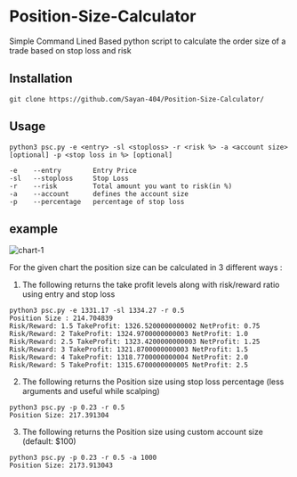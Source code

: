 # Position-Size-Calculator
Simple Command Lined Based python script to calculate the order size of a trade based on stop loss and risk

## Installation

``` 
git clone https://github.com/Sayan-404/Position-Size-Calculator/
```

## Usage

```
python3 psc.py -e <entry> -sl <stoploss> -r <risk %> -a <account size> [optional] -p <stop loss in %> [optional]

-e    --entry        Entry Price
-sl   --stoploss     Stop Loss
-r    --risk         Total amount you want to risk(in %)
-a    --account      defines the account size 
-p    --percentage   percentage of stop loss
```
## example
![chart-1](https://www.tradingview.com/x/ASlSaBiQ/)

For the given chart the position size can be calculated in 3 different ways : 

1. The following returns the take profit levels along with risk/reward ratio using entry and stop loss
```
python3 psc.py -e 1331.17 -sl 1334.27 -r 0.5
Position Size : 214.704839
Risk/Reward: 1.5 TakeProfit: 1326.5200000000002 NetProfit: 0.75
Risk/Reward: 2 TakeProfit: 1324.9700000000003 NetProfit: 1.0
Risk/Reward: 2.5 TakeProfit: 1323.4200000000003 NetProfit: 1.25
Risk/Reward: 3 TakeProfit: 1321.8700000000003 NetProfit: 1.5
Risk/Reward: 4 TakeProfit: 1318.7700000000004 NetProfit: 2.0
Risk/Reward: 5 TakeProfit: 1315.6700000000005 NetProfit: 2.5
```
2. The following returns the Position size using stop loss percentage (less arguments and useful while scalping)
```
python3 psc.py -p 0.23 -r 0.5
Position Size: 217.391304
```
3. The following returns the Position size using custom account size (default: $100)
```
python3 psc.py -p 0.23 -r 0.5 -a 1000
Position Size: 2173.913043
```
